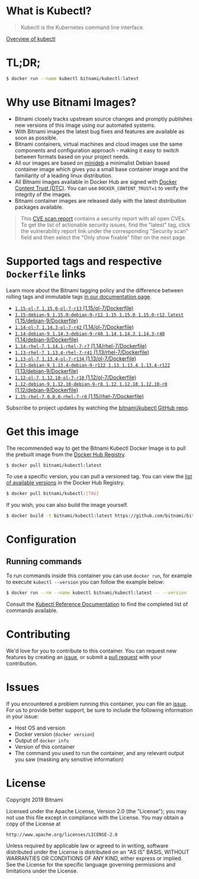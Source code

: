 
# What is Kubectl?

> Kubectl is the Kubernetes command line interface.

[Overview of kubectl](https://kubernetes.io/docs/reference/kubectl/overview/)

# TL;DR;

```bash
$ docker run --name kubectl bitnami/kubectl:latest
```

# Why use Bitnami Images?

* Bitnami closely tracks upstream source changes and promptly publishes new versions of this image using our automated systems.
* With Bitnami images the latest bug fixes and features are available as soon as possible.
* Bitnami containers, virtual machines and cloud images use the same components and configuration approach - making it easy to switch between formats based on your project needs.
* All our images are based on [minideb](https://github.com/bitnami/minideb) a minimalist Debian based container image which gives you a small base container image and the familiarity of a leading linux distribution.
* All Bitnami images available in Docker Hub are signed with [Docker Content Trust (DTC)](https://docs.docker.com/engine/security/trust/content_trust/). You can use `DOCKER_CONTENT_TRUST=1` to verify the integrity of the images.
* Bitnami container images are released daily with the latest distribution packages available.


> This [CVE scan report](https://quay.io/repository/bitnami/kubectl?tab=tags) contains a security report with all open CVEs. To get the list of actionable security issues, find the "latest" tag, click the vulnerability report link under the corresponding "Security scan" field and then select the "Only show fixable" filter on the next page.

# Supported tags and respective `Dockerfile` links

Learn more about the Bitnami tagging policy and the difference between rolling tags and immutable tags [in our documentation page](https://docs.bitnami.com/containers/how-to/understand-rolling-tags-containers/).


* [`1.15-ol-7`, `1.15.0-ol-7-r13` (1.15/ol-7/Dockerfile)](https://github.com/bitnami/bitnami-docker-kubectl/blob/1.15.0-ol-7-r13/1.15/ol-7/Dockerfile)
* [`1.15-debian-9`, `1.15.0-debian-9-r12`, `1.15`, `1.15.0`, `1.15.0-r12`, `latest` (1.15/debian-9/Dockerfile)](https://github.com/bitnami/bitnami-docker-kubectl/blob/1.15.0-debian-9-r12/1.15/debian-9/Dockerfile)
* [`1.14-ol-7`, `1.14.3-ol-7-r42` (1.14/ol-7/Dockerfile)](https://github.com/bitnami/bitnami-docker-kubectl/blob/1.14.3-ol-7-r42/1.14/ol-7/Dockerfile)
* [`1.14-debian-9`, `1.14.3-debian-9-r40`, `1.14`, `1.14.3`, `1.14.3-r40` (1.14/debian-9/Dockerfile)](https://github.com/bitnami/bitnami-docker-kubectl/blob/1.14.3-debian-9-r40/1.14/debian-9/Dockerfile)
* [`1.14-rhel-7`, `1.14.1-rhel-7-r7` (1.14/rhel-7/Dockerfile)](https://github.com/bitnami/bitnami-docker-kubectl/blob/1.14.1-rhel-7-r7/1.14/rhel-7/Dockerfile)
* [`1.13-rhel-7`, `1.13.4-rhel-7-r41` (1.13/rhel-7/Dockerfile)](https://github.com/bitnami/bitnami-docker-kubectl/blob/1.13.4-rhel-7-r41/1.13/rhel-7/Dockerfile)
* [`1.13-ol-7`, `1.13.4-ol-7-r134` (1.13/ol-7/Dockerfile)](https://github.com/bitnami/bitnami-docker-kubectl/blob/1.13.4-ol-7-r134/1.13/ol-7/Dockerfile)
* [`1.13-debian-9`, `1.13.4-debian-9-r122`, `1.13`, `1.13.4`, `1.13.4-r122` (1.13/debian-9/Dockerfile)](https://github.com/bitnami/bitnami-docker-kubectl/blob/1.13.4-debian-9-r122/1.13/debian-9/Dockerfile)
* [`1.12-ol-7`, `1.12.10-ol-7-r10` (1.12/ol-7/Dockerfile)](https://github.com/bitnami/bitnami-docker-kubectl/blob/1.12.10-ol-7-r10/1.12/ol-7/Dockerfile)
* [`1.12-debian-9`, `1.12.10-debian-9-r8`, `1.12`, `1.12.10`, `1.12.10-r8` (1.12/debian-9/Dockerfile)](https://github.com/bitnami/bitnami-docker-kubectl/blob/1.12.10-debian-9-r8/1.12/debian-9/Dockerfile)
* [`1.15-rhel-7`, `0.0.0-rhel-7-r0` (1.15/rhel-7/Dockerfile)](https://github.com/bitnami/bitnami-docker-kubectl/blob/0.0.0-rhel-7-r0/1.15/rhel-7/Dockerfile)

Subscribe to project updates by watching the [bitnami/kubectl GitHub repo](https://github.com/bitnami/bitnami-docker-kubectl).

# Get this image

The recommended way to get the Bitnami Kubectl Docker Image is to pull the prebuilt image from the [Docker Hub Registry](https://hub.docker.com/r/bitnami/kubectl).

```bash
$ docker pull bitnami/kubectl:latest
```

To use a specific version, you can pull a versioned tag. You can view the [list of available versions](https://hub.docker.com/r/bitnami/kubectl/tags/) in the Docker Hub Registry.

```bash
$ docker pull bitnami/kubectl:[TAG]
```

If you wish, you can also build the image yourself.

```bash
$ docker build -t bitnami/kubectl:latest https://github.com/bitnami/bitnami-docker-kubectl.git
```

# Configuration

## Running commands

To run commands inside this container you can use `docker run`, for example to execute `kubectl --version` you can follow the example below:

```bash
$ docker run --rm --name kubectl bitnami/kubectl:latest -- --version
```

Consult the [Kubectl Reference Documentation](https://kubernetes.io/docs/reference/generated/kubectl/kubectl-commands) to find the completed list of commands available.

# Contributing

We'd love for you to contribute to this container. You can request new features by creating an [issue](https://github.com/bitnami/bitnami-docker-kubectl/issues), or submit a [pull request](https://github.com/bitnami/bitnami-docker-kubectl/pulls) with your contribution.

# Issues

If you encountered a problem running this container, you can file an [issue](https://github.com/bitnami/bitnami-docker-kubectl/issues). For us to provide better support, be sure to include the following information in your issue:

- Host OS and version
- Docker version (`docker version`)
- Output of `docker info`
- Version of this container
- The command you used to run the container, and any relevant output you saw (masking any sensitive information)

# License

Copyright 2019 Bitnami

Licensed under the Apache License, Version 2.0 (the "License");
you may not use this file except in compliance with the License.
You may obtain a copy of the License at

    http://www.apache.org/licenses/LICENSE-2.0

Unless required by applicable law or agreed to in writing, software
distributed under the License is distributed on an "AS IS" BASIS,
WITHOUT WARRANTIES OR CONDITIONS OF ANY KIND, either express or implied.
See the License for the specific language governing permissions and
limitations under the License.

